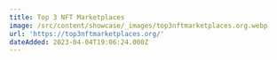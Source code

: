 ```yaml
---
title: Top 3 NFT Marketplaces
image: /src/content/showcase/_images/top3nftmarketplaces.org.webp
url: 'https://top3nftmarketplaces.org/'
dateAdded: 2023-04-04T19:06:24.000Z
---
```


